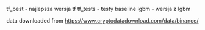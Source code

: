 tf_best - najlepsza wersja tf
tf_tests - testy baseline
lgbm - wersja z lgbm 

data downloaded from https://www.cryptodatadownload.com/data/binance/
